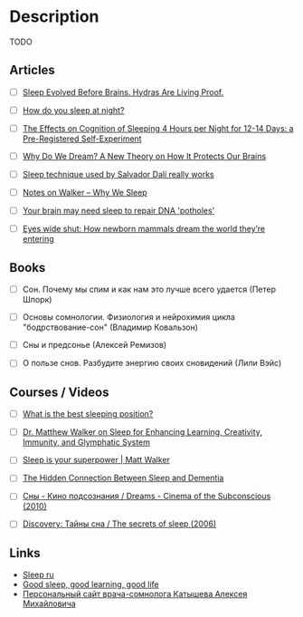 # Description

TODO


## Articles

- [ ] [Sleep Evolved Before Brains. Hydras Are Living Proof.](https://www.quantamagazine.org/sleep-evolved-before-brains-hydras-are-living-proof-20210518/)
- [ ] [How do you sleep at night?](https://justinjackson.ca/sleep)
- [ ] [The Effects on Cognition of Sleeping 4 Hours per Night for 12-14 Days: a Pre-Registered Self-Experiment](https://guzey.com/science/sleep/14-day-sleep-deprivation-self-experiment/)
- [ ] [Why Do We Dream? A New Theory on How It Protects Our Brains](https://time.com/5925206/why-do-we-dream/)
- [ ] [Sleep technique used by Salvador Dalí really works](https://www.livescience.com/little-known-sleep-stage-may-be-creative-sweet-spot)
- [ ] [Notes on Walker – Why We Sleep](http://www.federicopereiro.com/notes-walker-sleep/)
- [ ] [Your brain may need sleep to repair DNA 'potholes'](https://www.cbc.ca/radio/quirks/august-3-2019-science-of-awe-blue-whales-and-sonar-chromosomes-and-sleep-and-more-1.5047142/your-brain-may-need-sleep-to-repair-dna-potholes-1.5047151)
- [ ] [Eyes wide shut: How newborn mammals dream the world they’re entering](https://news.yale.edu/2021/07/22/eyes-wide-shut-how-newborn-mammals-dream-world-theyre-entering)


## Books

- [ ] Сон. Почему мы спим и как нам это лучше всего удается (Петер Шпорк)
- [ ] Основы сомнологии. Физиология и нейрохимия цикла "бодрствование-сон" (Владимир Ковальзон)
- [ ] Сны и предсонье (Алексей Ремизов)
- [ ] О пользе снов. Разбудите энергию своих сновидений (Лили Вэйс)


## Courses / Videos

- [ ] [What is the best sleeping position?](https://youtu.be/or03pT-D8cQ)
- [ ] [Dr. Matthew Walker on Sleep for Enhancing Learning, Creativity, Immunity, and Glymphatic System](https://youtu.be/bEbtf7uS6P8)
- [ ] [Sleep is your superpower | Matt Walker](https://youtu.be/5MuIMqhT8DM)
- [ ] [The Hidden Connection Between Sleep and Dementia](https://youtu.be/76z4UPt-OME)
- [ ] [Сны - Кино подсознания / Dreams - Cinema of the Subconscious (2010)](https://youtu.be/RzRCBjPkCgI)
- [ ] [Discovery: Тайны сна / The secrets of sleep (2006)](https://youtu.be/A1ukJiMO_70)


## Links

- [Sleep ru](http://www.sleep.ru/lib/index.htm)
- [Good sleep, good learning, good life](https://supermemo.guru/wiki/Good_sleep,_good_learning,_good_life)
- [Персональный сайт врача-сомнолога Катышева Алексея Михайловича](https://www.sleep34.ru/)
